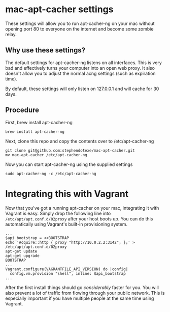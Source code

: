 # mac-apt-cacher settings
These settings will allow you to run apt-cacher-ng on your mac without opening port 80 to everyone on the internet and become some zombie relay.

## Why use these settings?
The default settings for apt-cacher-ng listens on all interfaces. This is very bad and effectively turns your computer into an open web proxy. It also doesn't allow you to adjust the normal acng settings (such as expiration time).

By default, these settings will only listen on 127.0.0.1 and will cache for 30 days.

## Procedure
First, brew install apt-cacher-ng
```
brew install apt-cacher-ng
```

Next, clone this repo and copy the contents over to /etc/apt-cacher-ng
```
git clone git@github.com:stephendotexe/mac-apt-cacher.git
mv mac-apt-cacher /etc/apt-cacher-ng
```

Now you can start apt-cacher-ng using the supplied settings
```
sudo apt-cacher-ng -c /etc/apt-cacher-ng
```

# Integrating this with Vagrant
Now that you've got a running apt-cacher on your mac, integrating it with Vagrant is easy. Simply drop the following line into ```/etc/apt/apt.conf.d/02proxy``` after your host boots up. You can do this automatically using Vagrant's built-in provisioning system.

```
...
$api_bootstrap = <<BOOTSTRAP
echo 'Acquire::http { proxy "http://10.0.2.2:3142"; };' > /etc/apt/apt.conf.d/02proxy
apt-get update
apt-get upgrade
BOOTSTRAP
...
Vagrant.configure(VAGRANTFILE_API_VERSION) do |config|
  config.vm.provision "shell", inline: $api_bootstrap
...
```

After the first install things should go _considerably_ faster for you. You will also prevent a lot of traffic from flowing through your public network. This is especially important if you have multiple people at the same time using Vagrant.
